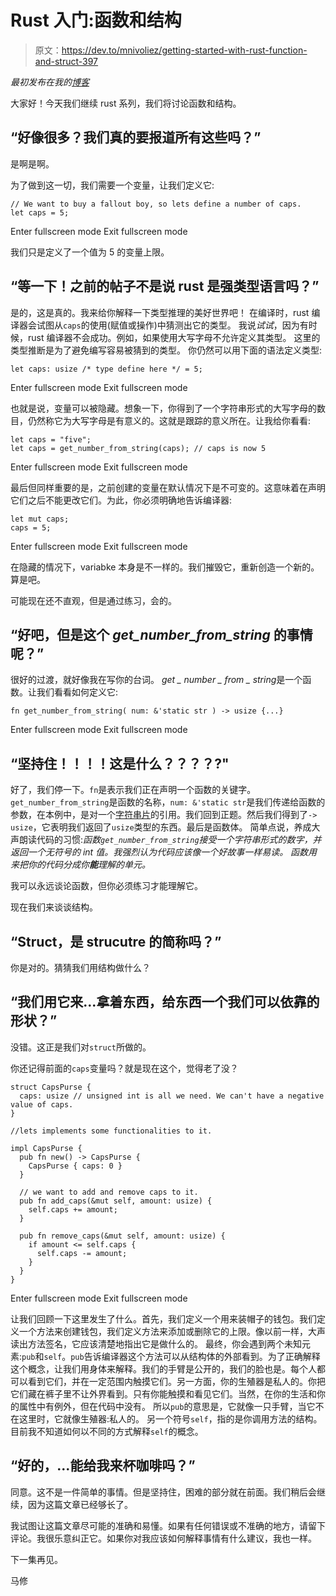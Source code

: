 # Rust 入门:函数和结构

> 原文：<https://dev.to/mnivoliez/getting-started-with-rust-function-and-struct-397>

*最初发布在我的[博客](https://mathieu-nivoliez.com/posts/2017-12-05-getting-started-with-rust-function-and-struct)*

大家好！今天我们继续 rust 系列，我们将讨论函数和结构。

## “好像很多？我们真的要报道所有这些吗？”

是啊是啊。

为了做到这一切，我们需要一个变量，让我们定义它:

```
// We want to buy a fallout boy, so lets define a number of caps.
let caps = 5; 
```

Enter fullscreen mode Exit fullscreen mode

我们只是定义了一个值为 5 的变量上限。

## “等一下！之前的帖子不是说 rust 是强类型语言吗？”

是的，这是真的。我来给你解释一下类型推理的美好世界吧！
在编译时，rust 编译器会试图从`caps`的使用(赋值或操作)中猜测出它的类型。
我说*试试*，因为有时候，rust 编译器不会成功。例如，如果使用大写字母不允许定义其类型。
这里的类型推断是为了避免编写容易被猜到的类型。
你仍然可以用下面的语法定义类型:

```
let caps: usize /* type define here */ = 5; 
```

Enter fullscreen mode Exit fullscreen mode

也就是说，变量可以被隐藏。想象一下，你得到了一个字符串形式的大写字母的数目，仍然称它为大写字母是有意义的。这就是跟踪的意义所在。让我给你看看:

```
let caps = "five";
let caps = get_number_from_string(caps); // caps is now 5 
```

Enter fullscreen mode Exit fullscreen mode

最后但同样重要的是，之前创建的变量在默认情况下是不可变的。这意味着在声明它们之后不能更改它们。为此，你必须明确地告诉编译器:

```
let mut caps;
caps = 5; 
```

Enter fullscreen mode Exit fullscreen mode

在隐藏的情况下，variabke 本身是不一样的。我们摧毁它，重新创造一个新的。算是吧。

可能现在还不直观，但是通过练习，会的。

## “好吧，但是这个 *get_number_from_string* 的事情呢？”

很好的过渡，就好像我在写你的台词。
*get _ number _ from _ string*是一个函数。让我们看看如何定义它:

```
fn get_number_from_string( num: &'static str ) -> usize {...} 
```

Enter fullscreen mode Exit fullscreen mode

## “坚持住！！！！这是什么？？？？?"

好了，我们停一下。`fn`是表示我们正在声明一个函数的关键字。`get_number_from_string`是函数的名称，`num: &'static str`是我们传递给函数的参数，在本例中，是对一个[字符串片](https://doc.rust-lang.org/std/str/)的引用。我们回到正题。然后我们得到了`-> usize`，它表明我们返回了`usize`类型的东西。最后是函数体。
简单点说，养成大声朗读代码的习惯:*函数`get_number_from_string`接受一个字符串形式的数字，并返回一个无符号的 int 值。我强烈认为代码应该像一个好故事一样易读。
函数用来把你的代码分成你**能**理解的单元。*

我可以永远谈论函数，但你必须练习才能理解它。

现在我们来谈谈结构。

## “Struct，是 strucutre 的简称吗？”

你是对的。猜猜我们用结构做什么？

## “我们用它来...拿着东西，给东西一个我们可以依靠的形状？”

没错。这正是我们对`struct`所做的。

你还记得前面的`caps`变量吗？就是现在这个，觉得老了没？

```
struct CapsPurse {
  caps: usize // unsigned int is all we need. We can't have a negative value of caps.
}

//lets implements some functionalities to it.

impl CapsPurse {
  pub fn new() -> CapsPurse {
    CapsPurse { caps: 0 }
  }

  // we want to add and remove caps to it.
  pub fn add_caps(&mut self, amount: usize) {
    self.caps += amount; 
  }

  pub fn remove_caps(&mut self, amount: usize) {
    if amount <= self.caps {
      self.caps -= amount;
    }
  }
} 
```

Enter fullscreen mode Exit fullscreen mode

让我们回顾一下这里发生了什么。首先，我们定义一个用来装帽子的钱包。我们定义一个方法来创建钱包，我们定义方法来添加或删除它的上限。像以前一样，大声读出方法签名，它应该清楚地指出它是做什么的。
最终，你会遇到两个未知元素:`pub`和`self`。`pub`告诉编译器这个方法可以从结构体的外部看到。为了正确解释这个概念，让我们用身体来解释。我们的手臂是公开的，我们的脸也是。每个人都可以看到它们，并在一定范围内触摸它们。另一方面，你的生殖器是私人的。你把它们藏在裤子里不让外界看到。只有你能触摸和看见它们。当然，在你的生活和你的属性中有例外，但在代码中没有。
所以`pub`的意思是，它就像一只手臂，当它不在这里时，它就像生殖器:私人的。
另一个符号`self`，指的是你调用方法的结构。
目前我不知道如何以不同的方式解释`self`的概念。

## “好的，...能给我来杯咖啡吗？”

同意。这不是一件简单的事情。但是坚持住，困难的部分就在前面。我们稍后会继续，因为这篇文章已经够长了。

我试图让这篇文章尽可能的准确和易懂。如果有任何错误或不准确的地方，请留下评论。我很乐意纠正它。如果你对我应该如何解释事情有什么建议，我也一样。

下一集再见。

马修